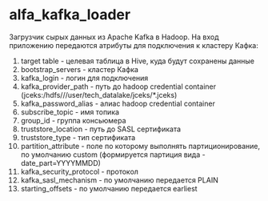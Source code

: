 # alfa_kafka_loader
Загрузчик сырых данных из Apache Kafka в Hadoop.
На вход приложению передаются атрибуты для подключения к кластеру Кафка:
1. targеt table - целевая таблица в Hive, куда будут сохранены данные
2. bootstrap_servers - кластер Кафка
3. kafka_login - логин для подключения
4. kafka_provider_path - путь до hadoop credential container (jceks:/hdfs///user/tech_datalake/jceks/*.jceks)
5. kafka_password_alias - алиас hadoop credential container
6. subscribe_topic - имя топика
7. group_id - группа консьюмера
8. truststore_location - путь до SASL сертификата 
9. truststore_type - тип сертификата
10. partition_attribute - поле по которому выполнять партиционирование, по умолчанию custom (формируется партиция вида - date_part=YYYYMMDD)
11. kafka_security_protocol - протокол
12. kafka_sasl_mechanism - по умолчанию передается PLAIN
13. starting_offsets - по умолчанию передается earliest
